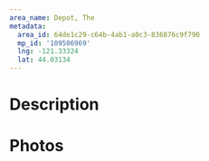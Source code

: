 ```yaml
---
area_name: Depot, The
metadata:
  area_id: 64de1c29-c64b-4ab1-a0c3-836876c9f790
  mp_id: '109506969'
  lng: -121.33324
  lat: 44.03134
---
```

# Description

# Photos

